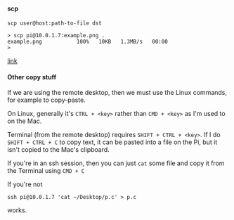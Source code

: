 #### scp

``scp user@host:path-to-file dst``

```
> scp pi@10.0.1.7:example.png .
example.png           100%   10KB   1.3MB/s   00:00    
>
```

[link](https://haydenjames.io/linux-securely-copy-files-using-scp/)

#### Other copy stuff

If we are using the remote desktop, then we must use the Linux commands, for example to copy-paste.

On Linux, generally it's ``CTRL + <key>`` rather than ``CMD + <key>`` as I'm used to on the Mac.

Terminal (from the remote desktop) requires ``SHIFT + CTRL + <key>``.  If I do ``SHIFT + CTRL + C`` to copy text, it can be pasted into a file on the Pi, but it isn't copied to the Mac's clipboard.

If you're in an ssh session, then you can just ``cat`` some file and copy it from the Terminal using  ``CMD + C``

If you're not

```
ssh pi@10.0.1.7 'cat ~/Desktop/p.c' > p.c
```
works.
